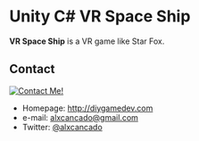 Unity C# VR Space Ship
======
**VR Space Ship** is a VR game like Star Fox.

<!-- #### Screenshot -->
<!-- ![Screenshot Android](http://url/screenshot-appname-android.png "screenshot Android") -->

<!-- ![Screenshot iOS](http://url/screenshot-appname-ios.png "screenshot iOS") -->

<!-- #### App Stores -->
<!-- edit this image location -->
<!-- [![Get it on Google Play](https://raw.github.com/repat/README-template/master/googleplay.png)](https://play.google.com/store/apps/details?id=com.package.path) -->

<!-- edit this image location -->
<!-- [![Download on the AppStore](https://raw.github.com/repat/README-template/master/appstore.png)](https://itunes.apple.com/app/id123456) -->


## Contact
[![Contact Me!](https://avatars3.githubusercontent.com/u/4427848?v=3&s=460)](https://play.google.com/store/apps/details?id=com.package.path)
* Homepage: http://diygamedev.com
* e-mail: alxcancado@gmail.com
* Twitter: [@alxcancado](https://twitter.com/alxcancado "alxcancado on twitter")


